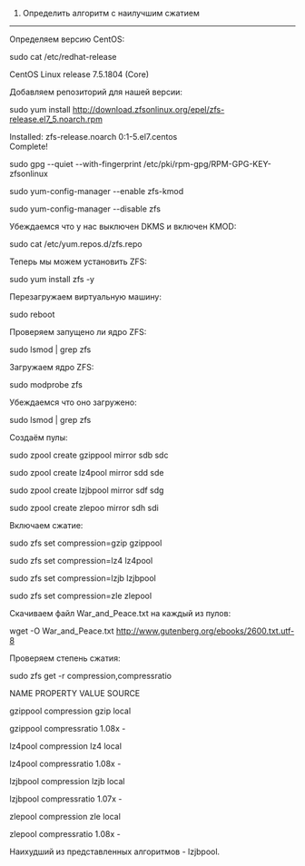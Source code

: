 1. Определить алгоритм с наилучшим сжатием
---------------------------------------
Определяем версию CentOS:

sudo cat /etc/redhat-release

CentOS Linux release 7.5.1804 (Core) 

Добавляем репозиторий для нашей версии:

sudo yum install http://download.zfsonlinux.org/epel/zfs-release.el7_5.noarch.rpm

Installed:
  zfs-release.noarch 0:1-5.el7.centos                                                                                                                                                                                
Complete!

sudo gpg --quiet --with-fingerprint /etc/pki/rpm-gpg/RPM-GPG-KEY-zfsonlinux

sudo yum-config-manager --enable zfs-kmod

sudo yum-config-manager --disable zfs

Убеждаемся что у нас выключен DKMS и включен KMOD:

sudo cat /etc/yum.repos.d/zfs.repo

Теперь мы можем установить ZFS:

sudo yum install zfs -y

Перезагружаем виртуальную машину:

sudo reboot

Проверяем запущено ли ядро ZFS:

sudo lsmod | grep zfs

Загружаем ядро ZFS:

sudo modprobe zfs

Убеждаемся что оно загружено:

sudo lsmod | grep zfs

Создаём пулы:

sudo zpool create gzippool mirror sdb sdc

sudo zpool create lz4pool mirror sdd sde

sudo zpool create lzjbpool mirror sdf sdg

sudo zpool create zlepoo mirror sdh sdi

Включаем сжатие:

sudo zfs set compression=gzip gzippool

sudo zfs set compression=lz4 lz4pool

sudo zfs set compression=lzjb lzjbpool

sudo zfs set compression=zle zlepool 

Скачиваем файл War_and_Peace.txt на каждый из пулов:

wget -O War_and_Peace.txt http://www.gutenberg.org/ebooks/2600.txt.utf-8

Проверяем степень сжатия:

sudo  zfs get -r compression,compressratio

NAME      PROPERTY       VALUE     SOURCE

gzippool  compression    gzip      local

gzippool  compressratio  1.08x     -

lz4pool   compression    lz4       local

lz4pool   compressratio  1.08x     -

lzjbpool  compression    lzjb      local

lzjbpool  compressratio  1.07x     -

zlepool   compression    zle       local

zlepool   compressratio  1.08x     -

Наихудший из представленных алгоритмов - lzjbpool.

